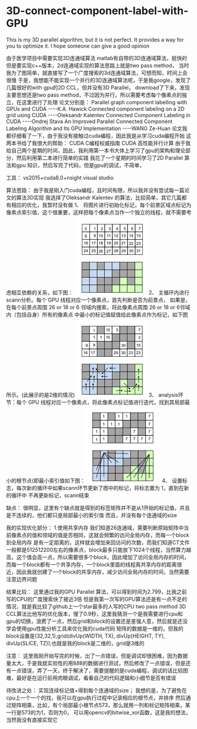 # 3D-connect-component-label-with-GPU
This is my 3D parallel algorithm, but it is not perfect. It provides a way for you to optimize it. I hope someone can give a good opinion


由于医学项目中需要实现3D连通域算法 
	 matlab有自带的3D连通域算法，挺快的
	 但是要实现c++版本，2d连通域实现的算法思路上就是two pass method，
	 当时我为了图简单，就直接写了一个广度搜索的3d连通域算法，可想而知，时间上会很慢
	 于是，我想能不能实现一个并行的3D连通域算法呢，于是我google，发现了几篇很好的with gpu的2D CCL，但并没有3D Parallel，
	 download了下来，发现主要思想还是two pass method，不过因为并行，所以需要考虑每个像素点的独立，在这里进行了处理
	 论文分别是：
		Parallel graph component labelling with GPUs and CUDA ----K.A. Hawick
		Connected component labeling on a 2D grid using CUDA ----Oleksandr Kalentev
		Connected Component Labeling in CUDA ----Ondrej Stava
		An Improved Parallel Connected Component Labeling Algorithm and Its GPU Implementation ----WANG Ze-Huan
		论文我都仔细看了一下，由于我没有接触过cuda编程，因此我是从学习cuda编程开始
	这两本书给了我很大的帮助：
		CUDA C编程权威指南
		CUDA 高性能并行计算
	由于我给自己两个星期的时间，因此，我利用第一本书大体上学习了gpu的架构和理论部分，然后利用第二本进行简单的实践
	我花了一个星期的时间学习了2D Parallel 算法和gpu 知识，然后写完了代码，但是gpu的调试，不简单，

工具：
		vs2015+cuda8.0+nsight visual studio

算法思路：
		由于我是刚入门cuda编程，且时间有限，所以我并没有尝试每一篇论文的算法3D实现
		我选择了Oleksandr Kalentev 的算法，比较简单，其它几篇都有相应的优化，我暂时没有做
		1、 将图片进行初始化标记，每个前景区域点标记为像素点索引值，这个很重要，这样把每个像素点当作一个独立的线程，就不需要考虑相互依赖的关系，如下图：
		  ![image1](https://github.com/Yonhoo/3D-connect-component-label-with-GPU/blob/master/image/image.png)
		2、 主循环内进行scann分析。每个 GPU 线程对应一个像素点，首先判断是否为前景点， 如果是，在每个前景点周围 26 or 18 or 6 邻域内搜索，将此像素点周围 26 or 18 or 6邻域内（包括自身）所有的像素点 中最小的标记值赋值给此像素点作为标记，如下图所示。(此展示的是2维的情况)
      		![image2](https://github.com/Yonhoo/3D-connect-component-label-with-GPU/blob/master/image/1577113195(1).png)
		3、 analysis环节：每个 GPU 线程对应一个像素点，将此像素点标记值进行迭代，找到其局部最小的根节点(即最小索引值如下图：
       		![image3](https://github.com/Yonhoo/3D-connect-component-label-with-GPU/blob/master/image/1577113321(1).png)
		4、 设置标志，每次新的循环中如果scann环节更新了图中的标记，将标志置为 1，直到在新的循环中 不再更新标记，scann结束

缺点：
	很明显，这里有个缺点就是得到的标签矩阵并不是从1开始的标记值，并且是不连续的，他们都只是局部最小的索引值
	而且，并没有每个连通域的size
	
我的实现优化部分：
	1.使用共享内存
	我们知道26连通域，需要判断原始矩阵中当前像素点的值和领域的值是否相同，这就会频繁的访问全局内存，而每一个block到全局内存
是有一定距离的，这样就会增加来回访问的次数，而我们知道CT文件一般都是512*512*200左右的像素点，block最多只能放下1024个线程，当然算力越高，这个值会高一点，所以需要很多个block，因此增加了访问全局内存的时间，而每一个block都有一个共享内存，一个block里面的线程离共享内存的距离很近，因此我就创建了一个block的共享内存，减少访问全局内存的时间，当然需要注意边界问题
	
	


结果比较：
	这里通过我的GPU Parallel 算法，可以得到时间为2.799，比我之前写的CPU的广度搜索快了接近3倍
	但是我第一次写的GPU算法还是有一点不足的情况，就是我比较了github上一个star最多的人写的CPU  two pass method 3D CCL算法比他写的优化版本，慢了0.9秒，这里我猜测一个是我需要进行cpu和gpu的切换，浪费了一点，然后grid和block的设置还是差强人意，然后就是还没学会使用gpu性能分析工具来优化我的cuda代码
	矩阵的数据是一维的，但我的block设置是(32,32,1),grid(divUp(WIDTH, TX), divUp(HEIGHT, TY), divUp(SLICE, TZ));也就是我的block是二维的，grid是3维的

注意：
	这里我刚开始写完的时候，出了一点错误，但是调试却很困难，因为数据量太大，于是我就实验性的用8*8*8的数据进行测试，然后修改了一点错误，但是还有一点错误，弄了一天，终于解决了，需要提醒的是cuda编程，调试的话比较困难，最好是在运行前用肉眼调试，看看自己的代码逻辑和小细节是否有错误

待改进之处：
	实现连续标记值+得到每个连通域的size；
	我想的是，为了避免在cpu上一个一个的找，我可以在gpu执行过程中记录相应的根节点，并排序
	然后通过矩阵相乘，比如，有个局部最小根节点573，那么就用一列和标记矩阵相乘，某一行是573的为1，否则为0，
	可以用opencv的bitwise_xor函数，这是我的想法，当然我没有直接实现它
